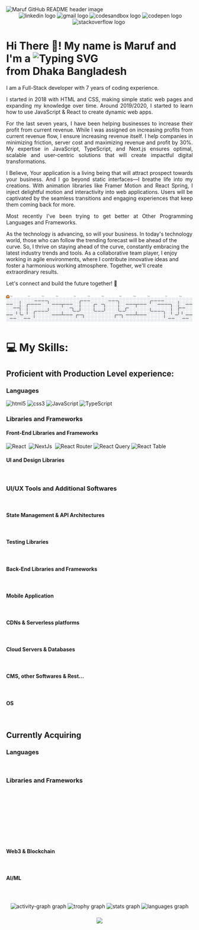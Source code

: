 <img src="./public/banner.avif" alt="Maruf GitHub README header image">

<div align="center">
<img alt="" src="https://img.shields.io/badge/Portfolio-255E63?style=for-the-badge&logo=About.me&logoColor=white"/>
  <img src="https://img.shields.io/static/v1?message=LinkedIn&logo=linkedin&label=&color=0077B5&logoColor=white&labelColor=&style=for-the-badge" height="35" alt="linkedin logo"  />
  <img src="https://img.shields.io/static/v1?message=Gmail&logo=gmail&label=&color=D14836&logoColor=white&labelColor=&style=for-the-badge" height="35" alt="gmail logo"  />
  <img src="https://img.shields.io/static/v1?message=Codesandbox&logo=codesandbox&label=&color=040404&logoColor=DBDBDB&labelColor=&style=for-the-badge" height="35" alt="codesandbox logo"  />
  <img src="https://img.shields.io/static/v1?message=Codepen&logo=codepen&label=&color=000000&logoColor=white&labelColor=&style=for-the-badge" height="35" alt="codepen logo"  />
  <img src="https://img.shields.io/static/v1?message=Stackoverflow&logo=stackoverflow&label=&color=FE7A16&logoColor=white&labelColor=&style=for-the-badge" height="35" alt="stackoverflow logo"  />
  <img alt="" src="https://img.shields.io/badge/-LeetCode-FFA116?style=for-the-badge&logo=LeetCode&logoColor=black"/>
</div>

<h1> Hi There 👋! My name is Maruf and I'm a <img src="https://readme-typing-svg.demolab.com?font=&weight=700&size=28&pause=1000&color=000000&width=800&lines=ReactJs+Frontend+Developer;React+Native+Mobile+App+Developer;NodeJs+Back-End+Developer;NextJs+Scalable+Frontend+Engineer;NestJs+Microservice+OOP+Back-End+Architecture" alt="Typing SVG" /> <br/>
from Dhaka Bangladesh</h1>

<p align="justify">I am a Full-Stack developer with 7 years of coding experience.</p>

<p align="justify">I started in 2018 with HTML and CSS, making simple static web pages and expanding my knowledge over time. Around 2019/2020, I started to learn how to use JavaScript &amp; React to create dynamic web apps.</p>

<p align="justify">For the last seven years, I have been helping businesses to increase their profit from current revenue. While I was assigned on increasing profits from current revenue flow, I ensure increasing revenue itself. I help companies in minimizing friction, server cost and maximizing revenue and profit by 30%. My expertise in JavaScript, TypeScript, and Next.js ensures optimal, scalable and user-centric solutions that will create impactful digital transformations.</p>

<p align="justify">I Believe, Your application is a living being that will attract prospect towards your business. And I go beyond static interfaces—I breathe life into my creations. With animation libraries like Framer Motion and React Spring, I inject delightful motion and interactivity into web applications. Users will be captivated by the seamless transitions and engaging experiences that keep them coming back for more.</p>

<p align="justify">Most recently I've been trying to get better at Other Programming Languages and Frameworks.</p>

As the technology is advancing, so will your business. In today's technology world, those who can follow the trending forecast will be ahead of the curve. So, I thrive on staying ahead of the curve, constantly embracing the latest industry trends and tools. As a collaborative team player, I enjoy working in agile environments, where I contribute innovative ideas and foster a harmonious working atmosphere. Together, we'll create extraordinary results.

Let's connect and build the future together! 🌟

###

<picture>
  <source media="(prefers-color-scheme: dark)" srcset="https://raw.githubusercontent.com/malinjr07/malinjr07/output/pacman-contribution-graph-dark.svg">
  <source media="(prefers-color-scheme: light)" srcset="https://raw.githubusercontent.com/malinjr07/malinjr07/output/pacman-contribution-graph.svg">
  <img alt="pacman contribution graph" src="https://raw.githubusercontent.com/malinjr07/malinjr07/output/pacman-contribution-graph.svg">
</picture>

# 💻 My Skills:

## Proficient with Production Level experience:

### Languages

<div align="left">
	<img alt="html5" src="https://img.shields.io/badge/HTML5-E34F26?style=for-the-badge&logo=html5&logoColor=white"/>
  <img alt="css3" src="https://img.shields.io/badge/CSS3-1572B6?style=for-the-badge&logo=css3&logoColor=white"/>
  <img alt="JavaScript" src="https://img.shields.io/badge/JavaScript-323330?style=for-the-badge&logo=javascript&logoColor=F7DF1E"/>
  <img alt="TypeScript" src="https://img.shields.io/badge/TypeScript-007ACC?style=for-the-badge&logo=typescript&logoColor=white"/>
</div>

### Libraries and Frameworks

#### Front-End Libraries and Frameworks

<div align="left">
  <img alt="React" src="https://img.shields.io/badge/React-20232A?style=for-the-badge&logo=react&logoColor=61DAFB"/>
  <img alt="" src="https://img.shields.io/badge/React_Native-20232A?style=for-the-badge&logo=react&logoColor=61DAFB"/>
  <img alt="NextJs" src="https://img.shields.io/badge/next%20js-000000?style=for-the-badge&logo=nextdotjs&logoColor=white"/>
  <img alt="" src="https://img.shields.io/badge/remix-000000?style=for-the-badge&logo=remix&logoColor=white"/>
  <img alt="React Router" src="https://img.shields.io/badge/React_Router-CA4245?style=for-the-badge&logo=react-router&logoColor=white"/>
  <img alt="React Query" src="https://img.shields.io/badge/React_Query-FF4154?style=for-the-badge&logo=ReactQuery&logoColor=white"/>
  <img alt="React Table" src="https://img.shields.io/badge/react%20table-FF4154?style=for-the-badge&logo=react%20table&logoColor=white"/>
  <img alt="" src="https://img.shields.io/badge/storybook-FF4785?style=for-the-badge&logo=storybook&logoColor=white"/>
  <img alt="" src="https://img.shields.io/badge/d3%20js-F9A03C?style=for-the-badge&logo=d3.js&logoColor=white"/>
  <img alt="" src="https://img.shields.io/badge/Chart%20js-FF6384?style=for-the-badge&logo=chartdotjs&logoColor=white"/>
</div>

#### UI and Design Libraries

<div align="left">
  <img alt="" src="https://img.shields.io/badge/Tailwind_CSS-38B2AC?style=for-the-badge&logo=tailwind-css&logoColor=white"/>
  <img alt="" src="https://img.shields.io/badge/styled--components-DB7093?style=for-the-badge&logo=styled-components&logoColor=white"/>
  <img alt="" src="https://img.shields.io/badge/Material%20UI-007FFF?style=for-the-badge&logo=mui&logoColor=white"/>
  <img alt="" src="https://img.shields.io/badge/Ant%20Design-1890FF?style=for-the-badge&logo=antdesign&logoColor=white"/>
  <img alt="" src="https://img.shields.io/badge/Sass-CC6699?style=for-the-badge&logo=sass&logoColor=white"/>
  <img alt="" src="https://img.shields.io/badge/daisyUI-1ad1a5?style=for-the-badge&logo=daisyui&logoColor=white"/>
  <img alt="" src="https://img.shields.io/badge/shadcn%2Fui-000000?style=for-the-badge&logo=shadcnui&logoColor=white"/>
  <img alt="" src="https://img.shields.io/badge/Bootstrap-563D7C?style=for-the-badge&logo=bootstrap&logoColor=white"/>
  <img alt="" src="https://img.shields.io/badge/Chakra--UI-319795?style=for-the-badge&logo=chakra-ui&logoColor=white"/>
  <img alt="" src="https://img.shields.io/badge/GSAP-93CF2B?style=for-the-badge&logo=greensock&logoColor=white"/>
</div>

### UI/UX Tools and Additional Softwares

<div align="left">
  <img alt="" src="https://img.shields.io/badge/Figma-F24E1E?style=for-the-badge&logo=figma&logoColor=white"/>
  <img alt="" src="https://img.shields.io/badge/Adobe%20XD-470137?style=for-the-badge&logo=Adobe%20XD&logoColor=#FF61F6"/>
  <img alt="" src="https://img.shields.io/badge/Sketch-FFB387?style=for-the-badge&logo=sketch&logoColor=black"/>
  <img alt="" src="https://img.shields.io/badge/Unsplash-000000?style=for-the-badge&logo=Unsplash&logoColor=white"/>
</div>

#### State Management &amp; API Architectures

<div align="left">
  <img alt="" src="https://img.shields.io/badge/Redux-593D88?style=for-the-badge&logo=redux&logoColor=white"/>
  <img alt="" src="https://img.shields.io/badge/Redux%20saga-86D46B?style=for-the-badge&logo=redux%20saga&logoColor=999999"/>
  <img alt="" src="https://img.shields.io/badge/axios-671ddf?&style=for-the-badge&logo=axios&logoColor=white"/>
  <img alt="" src="https://img.shields.io/badge/SWC-282828?style=for-the-badge&logo=swc&logoColor=F8C457"/>
  <img alt="" src="https://img.shields.io/badge/Swagger-85EA2D?style=for-the-badge&logo=Swagger&logoColor=white"/>
  <img alt="" src="https://img.shields.io/badge/Apollo%20GraphQL-311C87?&style=for-the-badge&logo=Apollo%20GraphQL&logoColor=white"/>
  <img alt="" src="https://img.shields.io/badge/GraphQl-E10098?style=for-the-badge&logo=graphql&logoColor=white"/>
</div>

#### Testing Libraries

<div align="left">
  <img alt="" src="https://img.shields.io/badge/Cypress-17202C?style=for-the-badge&logo=cypress&logoColor=white"/>
  <img alt="" src="https://img.shields.io/badge/Jest-C21325?style=for-the-badge&logo=jest&logoColor=white"/>
  <img alt="" src="https://img.shields.io/badge/Mocha-8D6748?style=for-the-badge&logo=Mocha&logoColor=white"/>
  <img alt="" src="https://img.shields.io/badge/chai-A30701?style=for-the-badge&logo=chai&logoColor=white"/>
  <img alt="" src="https://img.shields.io/badge/Playwright-45ba4b?style=for-the-badge&logo=Playwright&logoColor=white"/>
  <img alt="" src="https://img.shields.io/badge/Selenium-43B02A?style=for-the-badge&logo=Selenium&logoColor=white"/>
  <img alt="" src="https://img.shields.io/badge/Puppeteer-40B5A4?style=for-the-badge&logo=Puppeteer&logoColor=white"/>
</div>

#### Back-End Libraries and Frameworks

<div align="left">
  <img alt="" src="https://img.shields.io/badge/Express%20js-000000?style=for-the-badge&logo=express&logoColor=white"/>
  <img alt="" src="https://img.shields.io/badge/Node%20js-339933?style=for-the-badge&logo=nodedotjs&logoColor=white"/>
  <img alt="" src="https://img.shields.io/badge/nestjs-E0234E?style=for-the-badge&logo=nestjs&logoColor=white"/>
  <img alt="" src="https://img.shields.io/badge/Prisma-3982CE?style=for-the-badge&logo=Prisma&logoColor=white"/>
  <img alt="" src="https://img.shields.io/badge/Sequelize-52B0E7?style=for-the-badge&logo=Sequelize&logoColor=white"/>
  <img alt="" src="https://img.shields.io/badge/typeorm-FE0803?style=for-the-badge&logo=typeorm&logoColor=white"/>
</div>

#### Mobile Application

<div align="left">
  <img alt="" src="https://img.shields.io/badge/React_Native-20232A?style=for-the-badge&logo=react&logoColor=61DAFB"/>
</div>

#### CDNs &amp; Serverless platforms

<div align="left">
  <img alt="" src="https://img.shields.io/badge/firebase-ffca28?style=for-the-badge&logo=firebase&logoColor=black"/>
  <img alt="" src="https://img.shields.io/badge/Supabase-181818?style=for-the-badge&logo=supabase&logoColor=white"/>
  <img alt="" src="https://img.shields.io/badge/Cloudinary-3448C5?style=for-the-badge&logo=Cloudinary&logoColor=white"/>
  <img alt="" src="https://img.shields.io/badge/Cloudflare-F38020?style=for-the-badge&logo=Cloudflare&logoColor=white"/>
  <img alt="" src="https://img.shields.io/badge/Cloudflare%20Pages-F38020?style=for-the-badge&logo=Cloudflare%20Pages&logoColor=white"/>
</div>

#### Cloud Servers &amp; Databases

<div align="left">
  <img alt="" src="https://img.shields.io/badge/Vercel-000000?style=for-the-badge&logo=vercel&logoColor=white"/>
  <img alt="" src="https://img.shields.io/badge/Amazon%20DynamoDB-4053D6?style=for-the-badge&logo=Amazon%20DynamoDB&logoColor=white"/>
  <img alt="" src="https://img.shields.io/badge/Amazon%20RDS-527FFF?style=for-the-badge&logo=amazon-rds&logoColor=white"/>
  <img alt="" src="https://img.shields.io/badge/Microsoft%20SQL%20Server-CC2927?style=for-the-badge&logo=microsoft%20sql%20server&ogoColor=white"/>
  <img alt="" src="https://img.shields.io/badge/Elastic_Search-005571?style=for-the-badge&logo=elasticsearch&logoColor=white"/>
  <img alt="" src="https://img.shields.io/badge/MariaDB-003545?style=for-the-badge&logo=mariadb&logoColor=white"/>
  <img alt="" src="https://img.shields.io/badge/MongoDB-4EA94B?style=for-the-badge&logo=mongodb&logoColor=white"/>
  <img alt="" src="https://img.shields.io/badge/MySQL-005C84?style=for-the-badge&logo=mysql&logoColor=white"/>
  <img alt="" src="https://img.shields.io/badge/Sqlite-003B57?style=for-the-badge&logo=sqlite&logoColor=white"/>
  <img alt="" src="https://img.shields.io/badge/PostgreSQL-316192?style=for-the-badge&logo=postgresql&logoColor=white"/>
  <img alt="" src="https://img.shields.io/badge/Amazon_Web_Services-FF9900?style=for-the-badge&logo=amazonwebservices&logoColor=white"/>
  <img alt="" src="https://img.shields.io/badge/Azure_DevOps-0078D7?style=for-the-badge&logo=azure-devops&logoColor=white"/>
  <img alt="" src="https://img.shields.io/badge/Azure_Functions-0062AD?style=for-the-badge&logo=azure-functions&logoColor=white"/>
  <img alt="" src="https://img.shields.io/badge/Google_Cloud-4285F4?style=for-the-badge&logo=google-cloud&logoColor=white"/>
  <img alt="" src="https://img.shields.io/badge/Heroku-430098?style=for-the-badge&logo=heroku&logoColor=white"/>
  <img alt="" src="https://img.shields.io/badge/Netlify-00C7B7?style=for-the-badge&logo=netlify&logoColor=white"/>
</div>

#### CMS, other Softwares &amp; Rest...

<div align="left">	
  <img alt="" src="https://img.shields.io/badge/sanity-F03E2F?style=for-the-badge&logo=sanity&logoColor=white"/>
  <img alt="" src="https://img.shields.io/badge/strapi-2F2E8B?style=for-the-badge&logo=strapi&logoColor=white"/>
  <img alt="" src="https://img.shields.io/badge/contentful-2478CC?style=for-the-badge&logo=contentful&logoColor=white"/>
  <img alt="" src="https://img.shields.io/badge/shopify-8DB543?style=for-the-badge&logo=Shopify&logoColor=white"/>
  <img alt="" src="https://img.shields.io/badge/Twilio-F22F46?style=for-the-badge&logo=Twilio&logoColor=white"/>
  <img alt="" src="https://img.shields.io/badge/Vite-B73BFE?style=for-the-badge&logo=vite&logoColor=FFD62E"/>
  <img alt="" src="https://img.shields.io/badge/GitHub_Actions-2088FF?style=for-the-badge&logo=github-actions&logoColor=white"/>
  <img alt="" src="https://img.shields.io/badge/Webpack-8DD6F9?style=for-the-badge&logo=Webpack&logoColor=white"/>
  <img alt="" src="https://img.shields.io/badge/Xampp-F37623?style=for-the-badge&logo=xampp&logoColor=white"/>
  <img alt="" src="https://img.shields.io/badge/Yarn-2C8EBB?style=for-the-badge&logo=yarn&logoColor=white"/>

  <img alt="" src="https://img.shields.io/badge/Postman-FF6C37?style=for-the-badge&logo=Postman&logoColor=white"/>
  <img alt="" src="https://img.shields.io/badge/Docker-2CA5E0?style=for-the-badge&logo=docker&logoColor=white"/>
  <img alt="" src="https://img.shields.io/badge/Sentry-black?style=for-the-badge&logo=Sentry&logoColor=#362D59"/>
  <img alt="" src="https://img.shields.io/badge/Adobe%20Illustrator-FF9A00?style=for-the-badge&logo=adobe%20illustrator&logoColor=white"/>
  <img alt="" src="https://img.shields.io/badge/Adobe%20Photoshop-31A8FF?style=for-the-badge&logo=Adobe%20Photoshop&logoColor=black"/>
  <img alt="" src="https://img.shields.io/badge/Adobe%20Premiere%20Pro-9999FF?style=for-the-badge&logo=Adobe%20Premiere%20Pro&logoColor=white"/>
  <img alt="" src="https://img.shields.io/badge/eslint-3A33D1?style=for-the-badge&logo=eslint&logoColor=white"/>
  <img alt="" src="https://img.shields.io/badge/prettier-1A2C34?style=for-the-badge&logo=prettier&logoColor=F7BA3E"/>
  <img alt="" src="https://img.shields.io/badge/GIT-E44C30?style=for-the-badge&logo=git&logoColor=white"/>
  <img alt="" src="https://img.shields.io/badge/homebrew-FBB040?style=for-the-badge&logo=homebrew&logoColor=white"/>
  <img alt="" src="https://img.shields.io/badge/powershell-5391FE?style=for-the-badge&logo=powershell&logoColor=white"/>
  <img alt="" src="https://img.shields.io/badge/Zsh-F15A24?style=for-the-badge&logo=Zsh&logoColor=white"/>
  
</div>

#### OS

<div align="left">
  <img alt="" src="https://img.shields.io/badge/Android-3DDC84?style=for-the-badge&logo=android&logoColor=white"/>
  <img alt="" src="https://img.shields.io/badge/Debian-A81D33?style=for-the-badge&logo=debian&logoColor=white"/>
  <img alt="" src="https://img.shields.io/badge/iOS-000000?style=for-the-badge&logo=ios&logoColor=white"/>
  <img alt="" src="https://img.shields.io/badge/Ubuntu-E95420?style=for-the-badge&logo=ubuntu&logoColor=white"/>
  <img alt="" src="https://img.shields.io/badge/mac%20os-000000?style=for-the-badge&logo=apple&logoColor=white"/>
  <img alt="" src="https://img.shields.io/badge/Windows-0078D6?style=for-the-badge&logo=windows&logoColor=white"/>

  <img alt="" src="https://img.shields.io/badge/SonarLint-CB2029?style=for-the-badge&logo=sonarlint&logoColor=white"/>
  <img alt="" src="https://img.shields.io/badge/Hibernate-59666C?style=for-the-badge&logo=Hibernate&logoColor=white"/>

## Currently Acquiring

### Languages

  <img alt="" src="https://img.shields.io/badge/C%23-239120?style=for-the-badge&logo=csharp&logoColor=white"/>
  <img alt="" src="https://img.shields.io/badge/C%2B%2B-00599C?style=for-the-badge&logo=c%2B%2B&logoColor=white"/>
  <img alt="" src="https://img.shields.io/badge/Python-FFD43B?style=for-the-badge&logo=python&logoColor=blue"/>
  <img alt="" src="https://img.shields.io/badge/Solidity-e6e6e6?style=for-the-badge&logo=solidity&logoColor=black"/>
  <img alt="" src="https://img.shields.io/badge/Rust-000000?style=for-the-badge&logo=rust&logoColor=white"/>

### Libraries and Frameworks

  <img alt="" src="https://img.shields.io/badge/ThreeJs-black?style=for-the-badge&logo=three.js&logoColor=white"/>
  <img alt="" src="https://img.shields.io/badge/Solid%20JS-2C4F7C?style=for-the-badge&logo=solid&logoColor=white"/>
  <img alt="" src="https://img.shields.io/badge/Astro-0C1222?style=for-the-badge&logo=astro&logoColor=FDFDFE"/>
  <img alt="" src="https://img.shields.io/badge/Svelte-4A4A55?style=for-the-badge&logo=svelte&logoColor=FF3E00"/>
  <img alt="" src="https://img.shields.io/badge/SvelteKit-FF3E00?style=for-the-badge&logo=Svelte&logoColor=white"/>
  <img alt="" src="https://img.shields.io/badge/Angular-DD0031?style=for-the-badge&logo=angular&logoColor=white"/>
  <img alt="" src="https://img.shields.io/badge/ember%20js-E04E39?style=for-the-badge&logo=emberdotjs&logoColor=white"/>
  <img alt="" src="https://img.shields.io/badge/Gatsby-663399?style=for-the-badge&logo=gatsby&logoColor=white"/>
  <img alt="" src="https://img.shields.io/badge/Interact%20Js-2599ED?style=for-the-badge&logo=interactjs&logoColor=white"/>
  <img alt="" src="https://img.shields.io/badge/nuxt%20js-00C58E?style=for-the-badge&logo=nuxtdotjs&logoColor=white"/>

  <br>
  <br>
 
  <img alt="" src="https://img.shields.io/badge/Spring_Boot-6DB33F?style=for-the-badge&logo=spring-boot&logoColor=white"/>
  <img alt="" src="https://img.shields.io/badge/Spring-6DB33F?style=for-the-badge&logo=spring&logoColor=white"/>
  <img alt="" src="https://img.shields.io/badge/Django-092E20?style=for-the-badge&logo=django&logoColor=green"/>
  <img alt="" src="https://img.shields.io/badge/django%20rest-ff1709?style=for-the-badge&logo=django&logoColor=white"/>
  <img alt="" src="https://img.shields.io/badge/fastapi-109989?style=for-the-badge&logo=FASTAPI&logoColor=white"/>
  
  <br>
  <br>

  <img alt="" src="https://img.shields.io/badge/Turborepo-0C0606?style=for-the-badge&logo=turborepo&logoColor=EF4444"/>

  <br>
  <br>
  
  <img alt="" src="https://img.shields.io/badge/Jenkins-49728B?style=for-the-badge&logo=jenkins&logoColor=white"/>
  <img alt="" src="https://img.shields.io/badge/Kubernetes-3069DE?style=for-the-badge&logo=kubernetes&logoColor=white"/>
  <img alt="" src="https://img.shields.io/badge/microsoft%20azure-0089D6?style=for-the-badge&logo=microsoft-azure&logoColor=white"/>
  <img alt="" src="https://img.shields.io/badge/rabbitmq-%23FF6600.svg?&style=for-the-badge&logo=rabbitmq&logoColor=white"/>
  <img alt="" src="https://img.shields.io/badge/redis-%23DD0031.svg?&style=for-the-badge&logo=redis&logoColor=white"/>
  <img alt="" src="https://img.shields.io/badge/Apache_Kafka-231F20?style=for-the-badge&logo=apache-kafka&logoColor=white"/>
 
  <br>
    
  <img alt="" src="https://img.shields.io/badge/Jasmine-8A4182?style=for-the-badge&logo=Jasmine&logoColor=white"/>

#### Web3 &amp; Blockchain

  <img alt="" src="https://img.shields.io/badge/web3%20js-F16822?style=for-the-badge&logo=web3.js&logoColor=white"/>
  <img alt="" src="https://img.shields.io/badge/Blockchain.com-121D33?logo=blockchaindotcom&logoColor=fff&style=for-the-badge"/>
  <img alt="" src="https://img.shields.io/badge/hyperledger-2F3134?style=for-the-badge&logo=hyperledger&logoColor=white"/>
  <img alt="" src="https://img.shields.io/badge/Metabase-509EE3?style=for-the-badge&logo=metabase&logoColor=fff"/>
  <img alt="" src="https://img.shields.io/badge/New Relic-1CE783?style=for-the-badge&logo=newrelic&logoColor=white"/>
  <img alt="" src="https://img.shields.io/badge/Prometheus-000000?style=for-the-badge&logo=prometheus&labelColor=000000"/>
  <img alt="" src="https://img.shields.io/badge/OpenZeppelin-4E5EE4?logo=OpenZeppelin&logoColor=fff&style=for-the-badge"/>
  <img alt="" src="https://img.shields.io/badge/Ethereum-3C3C3D?style=for-the-badge&logo=Ethereum&logoColor=white"/>
  <img alt="" src="https://img.shields.io/badge/polkadot-E6007A?style=for-the-badge&logo=polkadot&logoColor=000"/>
  <img alt="" src="https://img.shields.io/badge/Solana-000?style=for-the-badge&logo=Solana&logoColor=9945FF"/>
  <img alt="" src="https://img.shields.io/badge/tether-168363?style=for-the-badge&logo=tether&logoColor=white"/>
  <img alt="" src="https://img.shields.io/badge/Zcash-F4B728?style=for-the-badge&logo=zcash&logoColor=000"/>
  <img alt="" src="https://img.shields.io/badge/dogecoin-C2A633?style=for-the-badge&logo=dogecoin&logoColor=white"/>
  <img alt="" src="https://img.shields.io/badge/Binance-FCD535?style=for-the-badge&logo=binance&logoColor=000"/>

#### AI/ML

  <img alt="" src="https://img.shields.io/badge/ChatGPT-74aa9c?style=for-the-badge&logo=openai&logoColor=white"/>
  <img alt="" src="https://img.shields.io/badge/langchain-1C3C3C?style=for-the-badge&logo=langchain&logoColor=white"/>
  <img alt="" src="https://img.shields.io/badge/PyTorch-EE4C2C?style=for-the-badge&logo=pytorch&logoColor=white"/>
  <img alt="" src="https://img.shields.io/badge/TensorFlow-FF6F00?style=for-the-badge&logo=TensorFlow&logoColor=white"/>
  <img alt="" src="https://img.shields.io/badge/Terraform-7B42BC?style=for-the-badge&logo=terraform&logoColor=white"/>
 <!-- https://img.shields.io/badge/AngelList-000000?style=for-the-badge&logo=AngelList&logoColor=white
	https://img.shields.io/badge/Toptal-3863A0?style=for-the-badge&logo=Toptal&logoColor=white
-->
</div>

###

<div align="center">
    <img src="https://github-readme-activity-graph.vercel.app/graph?username=malinjr07&radius=16&theme=react&area=true&order=5" height="300" alt="activity-graph graph"  />
  <img src="https://github-profile-trophy.vercel.app?username=malinjr07&theme=dracula&column=-1&row=1&margin-w=8&margin-h=8&no-bg=false&no-frame=false&order=4" height="150" alt="trophy graph"  />
  <img src="https://github-readme-stats.vercel.app/api?username=malinjr07&hide_title=false&hide_rank=false&show_icons=true&include_all_commits=true&count_private=true&disable_animations=false&theme=dracula&locale=en&hide_border=false&order=1" height="150" alt="stats graph"  />
  <img src="https://github-readme-stats.vercel.app/api/top-langs?username=malinjr07&locale=en&hide_title=false&layout=compact&card_width=320&langs_count=5&theme=dracula&hide_border=false&order=2" height="150" alt="languages graph"  />
</div>

###

###

<div align="center">
  <img src="https://profile-counter.glitch.me/malinjr07/count.svg?"  />
</div>

###

